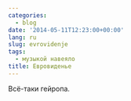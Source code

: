 ```yaml
---
categories:
  - blog
date: '2014-05-11T12:23:00+00:00'
lang: ru
slug: evrovidenje
tags:
  - музыкой навеяло
title: Евровиденье
---
```



Всё-таки гейропа.